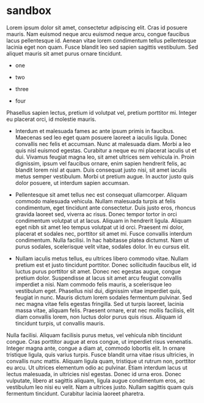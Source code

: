 sandbox
=======

Lorem ipsum dolor sit amet, consectetur adipiscing elit. Cras id posuere mauris. Nam
euismod neque arcu euismod neque arcu, congue faucibus lacus pellentesque id. Aenean
vitae lorem condimentum tellus pellentesque lacinia eget non quam. Fusce blandit leo
sed sapien sagittis vestibulum. Sed aliquet mauris sit amet purus ornare tincidunt.

 + one
 - two
 + three
 - four

Phasellus sapien lectus, pretium id volutpat vel, pretium
porttitor mi. Integer eu placerat orci, id molestie mauris.

 * Interdum et malesuada fames ac ante ipsum primis in faucibus. Maecenas sed leo eget quam posuere laoreet a iaculis ligula. Donec convallis nec felis et accumsan. Nunc at malesuada diam. Morbi a leo quis nisl euismod egestas. Curabitur a neque eu mi placerat iaculis ut et dui. Vivamus feugiat magna leo, sit amet ultrices sem vehicula in. Proin dignissim, ipsum vel faucibus ornare, enim sapien hendrerit felis, ac blandit lorem nisl at quam. Duis consequat justo nisi, sit amet iaculis metus semper vestibulum. Morbi ut pretium augue. In auctor justo quis dolor posuere, ut interdum sapien accumsan.

 * Pellentesque sit amet tellus nec est consequat ullamcorper. Aliquam commodo malesuada vehicula. Nullam malesuada turpis at felis condimentum, eget tincidunt ante consectetur. Duis justo eros, rhoncus gravida laoreet sed, viverra ac risus. Donec tempor tortor in orci condimentum volutpat ut at lacus. Aliquam in hendrerit ligula. Aliquam eget nibh sit amet leo tempus volutpat ut id orci. Praesent mi dolor, placerat et sodales nec, porttitor sit amet mi. Fusce convallis interdum condimentum. Nulla facilisi. In hac habitasse platea dictumst. Nam ut purus sodales, scelerisque velit vitae, sodales dolor. In eu cursus elit.
 * Nullam iaculis metus tellus, eu ultrices libero commodo vitae. Nullam pretium est et justo tincidunt porttitor. Donec sollicitudin faucibus elit, id luctus purus porttitor sit amet. Donec nec egestas augue, congue pretium dolor. Suspendisse at lacus sit amet arcu feugiat convallis imperdiet a nisi. Nam commodo felis mauris, a scelerisque leo vestibulum eget. Phasellus nisl dui, dignissim vitae imperdiet quis, feugiat in nunc. Mauris dictum lorem sodales fermentum pulvinar. Sed nec magna vitae felis egestas fringilla. Sed ut turpis laoreet, lacinia massa vitae, aliquam felis. Praesent ornare, erat nec mollis facilisis, elit diam convallis lorem, non luctus dolor purus quis risus. Aliquam id tincidunt turpis, ut convallis mauris.

Nulla facilisi. Aliquam facilisis purus metus, vel vehicula nibh tincidunt congue. Cras porttitor augue at eros congue, ut imperdiet risus venenatis. Integer magna ante, congue a diam at, commodo lobortis elit. In ornare tristique ligula, quis varius turpis. Fusce blandit urna vitae risus ultricies, in convallis nunc mattis. Aliquam ligula quam, tristique ut rutrum non, porttitor eu arcu. Ut ultrices elementum odio ac pulvinar. Etiam interdum lacus ut lectus malesuada, in ultricies nisl egestas. Donec id urna eros. Donec vulputate, libero at sagittis aliquam, ligula augue condimentum eros, ac vestibulum leo nisi eu velit. Nam a ultrices justo. Nullam sagittis quam quis fermentum tincidunt. Curabitur lacinia laoreet pharetra.
